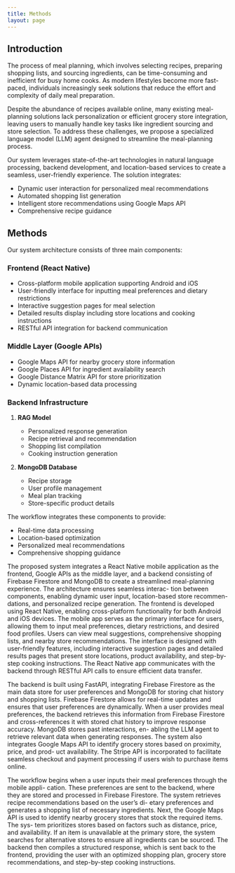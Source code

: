 ```yaml
---
title: Methods
layout: page
---
```


## Introduction

The process of meal planning, which involves selecting recipes, preparing shopping lists, and sourcing ingredients, can be time-consuming and inefficient for busy home cooks. As modern lifestyles become more fast-paced, individuals increasingly seek solutions that reduce the effort and complexity of daily meal preparation.

Despite the abundance of recipes available online, many existing meal-planning solutions lack personalization or efficient grocery store integration, leaving users to manually handle key tasks like ingredient sourcing and store selection. To address these challenges, we propose a specialized language model (LLM) agent designed to streamline the meal-planning process.

Our system leverages state-of-the-art technologies in natural language processing, backend development, and location-based services to create a seamless, user-friendly experience. The solution integrates:
- Dynamic user interaction for personalized meal recommendations
- Automated shopping list generation
- Intelligent store recommendations using Google Maps API
- Comprehensive recipe guidance

## Methods

Our system architecture consists of three main components:

### Frontend (React Native)
- Cross-platform mobile application supporting Android and iOS
- User-friendly interface for inputting meal preferences and dietary restrictions
- Interactive suggestion pages for meal selection
- Detailed results display including store locations and cooking instructions
- RESTful API integration for backend communication

### Middle Layer (Google APIs)
- Google Maps API for nearby grocery store information
- Google Places API for ingredient availability search
- Google Distance Matrix API for store prioritization
- Dynamic location-based data processing

### Backend Infrastructure
1. **RAG Model**
   - Personalized response generation
   - Recipe retrieval and recommendation
   - Shopping list compilation
   - Cooking instruction generation

2. **MongoDB Database**
   - Recipe storage
   - User profile management
   - Meal plan tracking
   - Store-specific product details

The workflow integrates these components to provide:
- Real-time data processing
- Location-based optimization
- Personalized meal recommendations
- Comprehensive shopping guidance

The proposed system integrates a React Native mobile application as the frontend, Google
APIs as the middle layer, and a backend consisting of Firebase Firestore and MongoDB to
create a streamlined meal-planning experience. The architecture ensures seamless interac-
tion between components, enabling dynamic user input, location-based store recommen-
dations, and personalized recipe generation.
The frontend is developed using React Native, enabling cross-platform functionality for both
Android and iOS devices. The mobile app serves as the primary interface for users, allowing
them to input meal preferences, dietary restrictions, and desired food profiles. Users can
view meal suggestions, comprehensive shopping lists, and nearby store recommendations.
The interface is designed with user-friendly features, including interactive suggestion pages
and detailed results pages that present store locations, product availability, and step-by-
step cooking instructions. The React Native app communicates with the backend through
RESTful API calls to ensure efficient data transfer.

The backend is built using FastAPI, integrating Firebase Firestore as the main data store
for user preferences and MongoDB for storing chat history and shopping lists. Firebase
Firestore allows for real-time updates and ensures that user preferences are dynamically.
When a user provides meal preferences,
the backend retrieves this information from Firebase Firestore and cross-references it with
stored chat history to improve response accuracy. MongoDB stores past interactions, en-
abling the LLM agent to retrieve relevant data when generating responses. The system also
integrates Google Maps API to identify grocery stores based on proximity, price, and prod-
uct availability. The Stripe API is incorporated to facilitate seamless checkout and payment
processing if users wish to purchase items online.

The workflow begins when a user inputs their meal preferences through the mobile appli-
cation. These preferences are sent to the backend, where they are stored and processed
in Firebase Firestore. The system retrieves recipe recommendations based on the user’s di-
etary preferences and generates a shopping list of necessary ingredients. Next, the Google
Maps API is used to identify nearby grocery stores that stock the required items. The sys-
tem prioritizes stores based on factors such as distance, price, and availability. If an item
is unavailable at the primary store, the system searches for alternative stores to ensure all
ingredients can be sourced. The backend then compiles a structured response, which is
sent back to the frontend, providing the user with an optimized shopping plan, grocery
store recommendations, and step-by-step cooking instructions.
